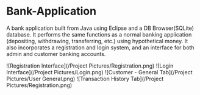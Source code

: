 # Bank-Application
A bank application built from Java using Eclipse and a DB Browser(SQLite) database. It performs the same functions as a normal banking application (depositing, withdrawing, transferring, etc.) using hypothetical money. It also incorporates a registration and login system, and an interface for both admin and customer banking accounts.

![Registration Interface](/Project Pictures/Registration.png)
![Login Interface](/Project Pictures/Login.png)
![Customer - General Tab](/Project Pictures/User General.png)
![Transaction History Tab](/Project Pictures/Registration.png)
